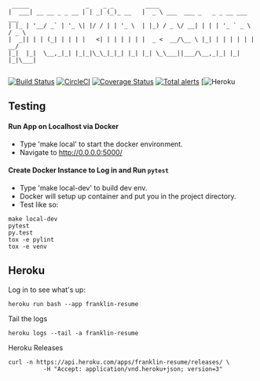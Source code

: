```
 _____                _    _ _         ____                                
|  ___| __ __ _ _ __ | | _| (_)_ __   |  _ \ ___  ___ _   _ _ __ ___   ___ 
| |_ | '__/ _` | '_ \| |/ / | | '_ \  | |_) / _ \/ __| | | | '_ ` _ \ / _ \
|  _|| | | (_| | | | |   <| | | | | | |  _ <  __/\__ \ |_| | | | | | |  __/
|_|  |_|  \__,_|_| |_|_|\_\_|_|_| |_| |_| \_\___||___/\__,_|_| |_| |_|\___|
                                                                           
```

[![Build Status](https://travis-ci.org/hotpeppersec/franklin-resume.svg?branch=master)](https://travis-ci.org/hotpeppersec/franklin-resume) 
[![CircleCI](https://circleci.com/gh/hotpeppersec/franklin-resume/tree/master.svg?style=svg)](https://circleci.com/gh/hotpeppersec/franklin-resume/tree/master)
[![Coverage Status](https://coveralls.io/repos/github/theDevilsVoice/franklin-resume/badge.svg?branch=master)](https://coveralls.io/github/theDevilsVoice/franklin-resume?branch=master)
[![Total alerts](https://img.shields.io/lgtm/alerts/g/theDevilsVoice/franklin-resume.svg?logo=lgtm&logoWidth=18)](https://lgtm.com/projects/g/theDevilsVoice/franklin-resume/alerts/)
[![Heroku](https://heroku-badge.herokuapp.com/?app=franklin-resume)

## Testing 

#### Run App on Localhost via Docker

- Type 'make local' to start the docker environment.
- Navigate to http://0.0.0.0:5000/

#### Create Docker Instance to Log in and Run `pytest`

- Type 'make local-dev' to build dev env. 
- Docker will setup up container and put you in the project directory. 
- Test like so:

```
make local-dev
pytest
py.test
tox -e pylint
tox -e venv
```

## Heroku

Log in to see what's up: 

```
heroku run bash --app franklin-resume
```

Tail the logs

```
heroku logs --tail -a franklin-resume
```

Heroku Releases

```
curl -n https://api.heroku.com/apps/franklin-resume/releases/ \
          -H "Accept: application/vnd.heroku+json; version=3"
```
